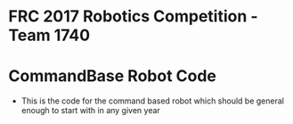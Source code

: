 # FRC 2017 Robotics Competition - Team 1740
# CommandBase Robot Code
- This is the code for the command based robot which should be general enough to start with in any given year

